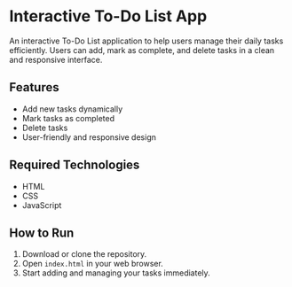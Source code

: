 # Interactive To-Do List App

An interactive To-Do List application to help users manage their daily tasks efficiently. Users can add, mark as complete, and delete tasks in a clean and responsive interface.

## Features
- Add new tasks dynamically
- Mark tasks as completed
- Delete tasks
- User-friendly and responsive design

## Required Technologies
- HTML
- CSS
- JavaScript

## How to Run
1. Download or clone the repository.
2. Open `index.html` in your web browser.
3. Start adding and managing your tasks immediately.
